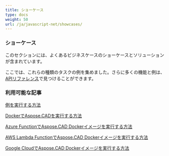 ```yaml
---
title: ショーケース
type: docs
weight: 50
url: /ja/javascript-net/showcases/
---
```


### **ショーケース**
このセクションには、よくあるビジネスケースのショーケースとソリューションが含まれています。

ここでは、これらの種類のタスクの例を集めました。さらに多くの機能と例は、[APIリファレンス](https://apireference.aspose.com/cad/net)で見つけることができます。
### **利用可能な記事**

[例を実行する方法](/ja/cad/net/how-to-run-the-examples/)

[DockerでAspose.CADを実行する方法](/ja/cad/net/how-to-run-aspose-cad-in-docker/)

[Azure FunctionでAspose.CAD Dockerイメージを実行する方法](/ja/cad/net/how-to-run-aspose-cad-docker-image-in-azure-function/) 

[AWS Lambda FunctionでAspose.CAD Dockerイメージを実行する方法](/ja/cad/net/how-to-run-aspose-cad-docker-image-in-aws-lambda-function/)

[Google CloudでAspose.CAD Dockerイメージを実行する方法](/ja/cad/net/how-to-run-aspose-cad-docker-image-in-google-cloud/)
